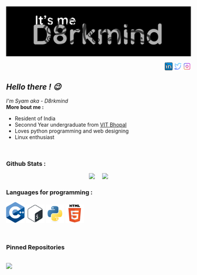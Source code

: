 
<p align="center"><a href="https://github.com/d8rkmind">
 <img src="https://raw.githubusercontent.com/d8rkmind/d8rkmind/main/logo.jpg" />
 </p>
 <p align="right">
  <a href="https://www.linkedin.com/in/syam-sv-527690216/"><img src="https://raw.githubusercontent.com/d8rkmind/d8rkmind/main/linkedin-64.png" width=21 ></a>
   <a href="https://twitter.com/SyamSv/"><img src="https://raw.githubusercontent.com/d8rkmind/d8rkmind/06d5e527ed143664109ce5126000a1833a4e0ee0/twitter.svg" width=21/></a>
  <a href="https://www.instagram.com/_d8rkmind_/"><img src="https://raw.githubusercontent.com/d8rkmind/d8rkmind/a00b44f21c5df1c5b2fc2bd4efaa3b2e0361e1d6/instagram.svg" width=21/></a>

  </p>

<h2><i>Hello there ! 😉</i></h2>
<i>I'm Syam aka - D8rkmind</i>
<br>
<b> More bout me :</b>

* Resident of India
* Seconnd Year undergraduate from <a href ="https://vitbhopal.ac.in/">VIT Bhopal</a>
* Loves python programming and web designing
* Linux enthusiast

<br>
<h3>Github Stats :</h3>
<p align="center"><a href="https://github.com/d8rkmind">
<img height="165" src="https://github-readme-stats.vercel.app/api?username=d8rkmind&show_icons=true&theme=radical&layout=compact&hide_border=true" /></a>
 &nbsp;&nbsp;&nbsp;
<a href="https://github.com/d8rkmind"><img src="https://github-readme-stats.vercel.app/api/top-langs/?username=d8rkmind&layout=compact&theme=radical&hide_border=true" height=160/>
</a>
 </p>
 <h3>Languages for programming :</h3>
 <p>
 <img src ="https://raw.githubusercontent.com/d8rkmind/d8rkmind/main/cpp_logo.png" width=50>
 <img src ="https://raw.githubusercontent.com/d8rkmind/d8rkmind/709ef52742530c2123890dc44a9e8771fa4002ea/bash-original.svg" width=50>
 <img src ="https://raw.githubusercontent.com/d8rkmind/d8rkmind/fc8a283462042c15bab36a785278e92aacc90384/python-original.svg" width=50>
 <img src ="https://raw.githubusercontent.com/d8rkmind/d8rkmind/fc8a283462042c15bab36a785278e92aacc90384/html5-original-wordmark.svg" width=50>
 </p><br>
 <h3>Pinned Repositories</h3>
 <br>
<img src= "https://github-readme-stats.vercel.app/api/pin/?username=d8rkmind&repo=PyOsint">
 

